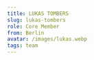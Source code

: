 ```yaml
---
title: LUKAS TOMBERS
slug: lukas-tombers
role: Core Member
from: Berlin
avatar: /images/lukas.webp
tags: team
---
```

